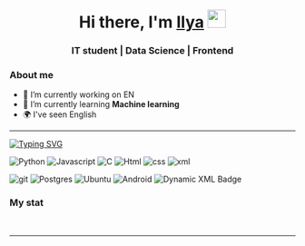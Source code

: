 <div id="header" align="center">
    <h1 align="center">Hi there, I'm <a href="https://github.com/MevScreenager" target="_blank">Ilya</a>  
        <img src="https://github.com/blackcater/blackcater/raw/main/images/Hi.gif" height="32"/></h1>
    <h3>IT student | Data Science | Frontend</h3>
</div>

### About me
- 🔭 I’m currently working on EN
- 🌱 I’m currently learning **Machine learning**
- 🌍 I've seen English

<!--
**MevScreenager/MevScreenager** is a ✨ _special_ ✨ repository because its `README.md` (this file) appears on your GitHub profile.

Here are some ideas to get you started:

- 🔭 I’m currently working on ...
- 🌱 I’m currently learning ...
- 👯 I’m looking to collaborate on ...
- 🤔 I’m looking for help with ...
- 💬 Ask me about ...
- 📫 How to reach me: ...
- 😄 Pronouns: ...
- ⚡ Fun fact: ...
-->

---

[![Typing SVG](https://readme-typing-svg.herokuapp.com?font=Fira+Code&size=25&pause=1000&background=FFFFFF00&center=true&vCenter=true&multiline=true&width=1000&height=78&lines=Really+cool+guy;Whom+makes+this+world+better)](https://git.io/typing-svg)

<!-- https://img.shields.io/badge/ -->

![Python](https://img.shields.io/badge/python-3670A0?style=for-the-badge&logo=python&logoColor=ffdd54)
![Javascript](https://img.shields.io/badge/javascript-FF4500?style=for-the-badge&logo=javascript&logoColor=FFFFFF)
![C](https://img.shields.io/badge/_-4B0082?style=for-the-badge&logo=c)
![Html](https://img.shields.io/badge/Html-FF8C00?style=for-the-badge)
![css](https://img.shields.io/badge/css-4671D5?style=for-the-badge&logo=css)
![xml](https://img.shields.io/badge/xml-808080?style=for-the-badge&logo=xml)

![git](https://img.shields.io/badge/git-D2691E?style=for-the-badge&logo=git&logoColor=FFFFFF)
![Postgres](https://img.shields.io/badge/postgres-%23316192.svg?style=for-the-badge&logo=postgresql&logoColor=white)
![Ubuntu](https://img.shields.io/badge/Ubuntu-800080?style=for-the-badge&logo=ubuntu&logoColor=white)
![Android](https://img.shields.io/badge/Android-32CD32?style=for-the-badge&logo=android&logoColor=white)
![Dynamic XML Badge](https://img.shields.io/badge/dynamic/xml)

### My stat

<div id="stat" align="center">
    <img src="https://github-profile-summary-cards.vercel.app/api/cards/profile-details?username=MevScreenager&theme=github_dark" alt=""/>
    <img src="https://github-profile-summary-cards.vercel.app/api/cards/repos-per-language?username=MevScreenager&theme=github_dark" alt=""/>
    <img src="https://github-profile-summary-cards.vercel.app/api/cards/stats?username=MevScreenager&theme=github_dark" alt=""/>
</div>

---
<!-- ![github-user-contribution](https://user-images.githubusercontent.com/73172033/220138936-2fbd3879-6482-40d1-852d-7f3357f8686d.svg) -->
